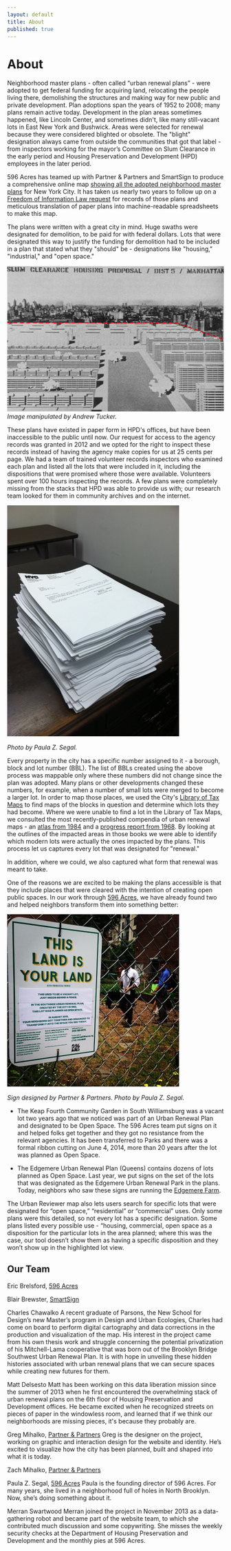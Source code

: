 ```yaml
---
layout: default
title: About
published: true
---
```


# About

Neighborhood master plans - often called “urban renewal plans” - were adopted to get federal funding for acquiring land, relocating the people living there, demolishing the structures and making way for new public and private development. Plan adoptions span the years of 1952 to 2008; many plans remain active today. Development in the plan areas sometimes happened, like Lincoln Center, and sometimes didn't, like many still-vacant lots in East New York and Bushwick. Areas were selected for renewal because they were considered blighted or obsolete. The "blight" designation always came from outside the communities that got that label - from inspectors working for the mayor’s Committee on Slum Clearance in the early period and Housing Preservation and Development (HPD) employees in the later period. 

596 Acres has teamed up with Partner & Partners and SmartSign to produce a comprehensive online map [showing all the adopted neighborhood master plans](http://www.nyc.gov/html/hpd/html/developers/urban-renewal.shtml) for New York City. It has taken us nearly two years to follow up on a [Freedom of Information Law request](media/596URPFOILletter_take2.pdf) for records of those plans and meticulous translation of paper plans into machine-readable spreadsheets to make this map. 
 
The plans were written with a great city in mind. Huge swaths were designated for demolition, to be paid for with federal dollars. Lots that were designated this way to justify the funding for demolition had to be included in a plan that stated what they "should" be - designations like "housing," "industrial," and "open space."

![Slum Clearance Housing Proposal](img/slum_clearance.jpg)
*Image manipulated by Andrew Tucker.*

These plans have existed in paper form in HPD's offices, but have been inaccessible to the public until now. Our request for access to the agency records was granted in 2012 and we opted for the right to inspect these records instead of having the agency make copies for us at 25 cents per page. We had a team of trained volunteer records inspectors who examined each plan and listed all the lots that were included in it, including the dispositions that were promised where those were available. Volunteers spent over 100 hours inspecting the records. A few plans were completely missing from the stacks that HPD was able to provide us with; our research team looked for them in community archives and on the internet.

![Stack of plan records](img/paper.jpg)

*Photo by Paula Z. Segal.*

Every property in the city has a specific number assigned to it - a borough, block and lot number (BBL). The list of BBLs created using the above process was mappable only where these numbers did not change since the plan was adopted. Many plans or other developments changed these numbers, for example, when a number of small lots were merged to become a larger lot. In order to map those places, we used the City's [Library of Tax Maps](http://gis.nyc.gov/taxmap/library.htm) to find maps of the blocks in question and determine which lots they had become. Where we were unable to find a lot in the Library of Tax Maps, we consulted the most recently-published compendia of urban renewal maps - an [atlas from 1984](http://www.worldcat.org/title/atlas-of-urban-renewal-project-areas-in-the-city-of-new-york/oclc/10819767&referer=brief_results) and a [progress report from 1968](http://www.worldcat.org/title/community-development-program-progress-report/oclc/10551321&referer=brief_results). By looking at the outlines of the impacted areas in those books we were able to identify which modern lots were actually the ones impacted by the plans. This process let us captures every lot that was designated for "renewal."

In addition, where we could, we also captured what form that renewal was meant to take. 

One of the reasons we are excited to be making the plans accessible is that they include places that were cleared with the intention of creating open public spaces. In our work through [596 Acres](http://596acres.org/), we have already found two and helped neighbors transform them into something better: 

![Keap Fourth Community Garden](img/keap_fourth.jpg)

*Sign designed by Partner & Partners. Photo by Paula Z. Segal.*
 
- The Keap Fourth Community Garden in South Williamsburg was a vacant lot two years ago that we noticed was part of an Urban Renewal Plan and designated to be Open Space. The 596 Acres team put signs on it and helped folks get together and they got no resistance from the relevant agencies. It has been transferred to Parks and there was a formal ribbon cutting on June 4, 2014, more than 20 years after the lot was planned as Open Space.

- The Edgemere Urban Renewal Plan (Queens) contains dozens of lots planned as Open Space. Last year, we put signs on the set of the lots that was designated as the Edgemere Urban Renewal Park in the plans. Today, neighbors who saw these signs are running the [Edgemere Farm](http://596acres.org/en/lot/4158370033/).

The Urban Reviewer map also lets users search for specific lots that were designated for “open space,” “residential” or “commercial” uses. Only some plans were this detailed, so not every lot has a specific designation. Some plans listed every possible use - “housing, commercial, open space  as a disposition for the particular lots in the area planned; where this was the case, our tool doesn’t show them as having a specific disposition and they won’t show up in the highlighted lot view.  

## Our Team

Eric Brelsford, [596 Acres](http://596acres.org/)

Blair Brewster, [SmartSign](http://www.smartsign.com/)

Charles Chawalko
A recent graduate of Parsons, the New School for Design’s new Master’s program in Design and Urban Ecologies, Charles had come on board to perform digital cartography and data corrections in the production and visualization of the map. His interest in the project came from his own thesis work and struggle concerning the potential privatization of his Mitchell-Lama cooperative that was born out of the Brooklyn Bridge Southwest Urban Renewal Plan. It is with hope in unveiling these hidden histories associated with urban renewal plans that we can secure spaces while creating new futures for them.

Matt Delsesto
Matt has been working on this data liberation mission since the summer of 2013 when he first encountered the overwhelming stack of urban renewal plans on the 6th floor of Housing Preservation and Development offices.  He became excited when he recognized streets on pieces of paper in the windowless room, and learned that if we think our neighborhoods are missing pieces, it's because they probably are.

Greg Mihalko, [Partner & Partners](http://partnerandpartners.com/)
Greg is the designer on the project, working on graphic and interaction design for the website and identity. He’s excited to visualize how the city has been planned, built and shaped into what it is today.

Zach Mihalko, [Partner & Partners](http://partnerandpartners.com/)

Paula Z. Segal, [596 Acres](http://596acres.org/)
Paula is the founding director of 596 Acres. For many years, she lived in a neighborhood full of holes in North Brooklyn. Now, she’s doing something about it. 

Merran Swartwood
Merran joined the project in November 2013 as a data-gathering robot and became part of the website team, to which she contributed much discussion and some copywriting. She misses the weekly security checks at the Department of Housing Preservation and Development and the monthly pies at 596 Acres.